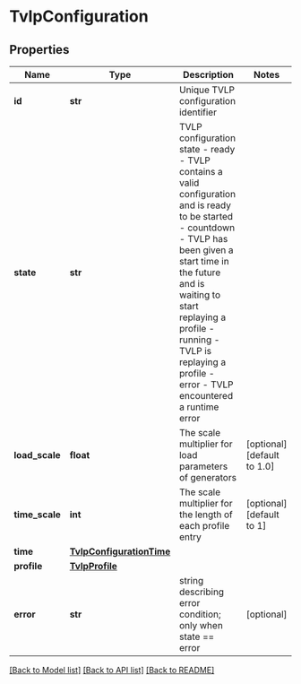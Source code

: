 # TvlpConfiguration

## Properties
Name | Type | Description | Notes
------------ | ------------- | ------------- | -------------
**id** | **str** | Unique TVLP configuration identifier | 
**state** | **str** | TVLP configuration state - ready - TVLP contains a valid configuration and is ready to be started - countdown - TVLP has been given a start time in the future and is waiting to start replaying a profile - running - TVLP is replaying a profile - error - TVLP encountered a runtime error  | 
**load_scale** | **float** | The scale multiplier for load parameters of generators | [optional] [default to 1.0]
**time_scale** | **int** | The scale multiplier for the length of each profile entry | [optional] [default to 1]
**time** | [**TvlpConfigurationTime**](TvlpConfigurationTime.md) |  | 
**profile** | [**TvlpProfile**](TvlpProfile.md) |  | 
**error** | **str** | string describing error condition; only when state &#x3D;&#x3D; error | [optional] 

[[Back to Model list]](../README.md#documentation-for-models) [[Back to API list]](../README.md#documentation-for-api-endpoints) [[Back to README]](../README.md)


